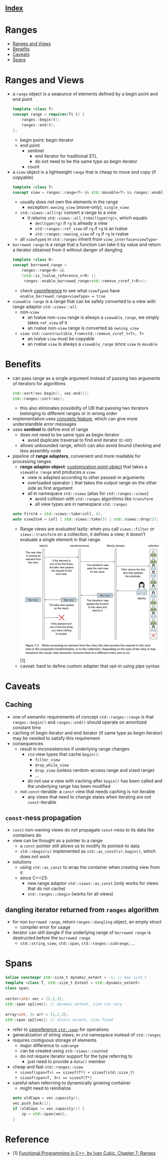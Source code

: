 ## [Index](../cpp20.md)

# Ranges

- [Ranges and Views](#ranges-and-views)
- [Benefits](#benefits)
- [Caveats](#caveats)
- [Spans](#spans)

# Ranges and Views

- a `range` object is a seqeunce of elements defined by a begin point and end point
    ```cpp
    template <class T>
    concept range = requires(T& t) {
        ranges::begin(t);
        ranges::end(t);
    };
    ```
    - begin point: begin iterator
    - end point
        - sentinel
            - end iterator for traditional STL
            - do not need to be the same type as begin iterator
        - count
- a `view` object is a lightweight `range` that is cheap to move and copy (if copyable)
    ```cpp
    template <class T>
    concept view = ranges::range<T> && std::movable<T> && ranges::enable_view<T>;
    ```
    - usually does not own the elements in the range
        - exception: `owning_view` (move-only), `single_view`
    - `std::views::all(rg)` convert a range to a view
        - it returns `std::views::all_t<decltype(rg)>`, which equals:
            - `decltype(rg)` if `rg` is already a view
            - `std::ranges::ref_view` of `rg` if `rg` is an lvalue
            - `std::ranges::owning_view` of `rg` if `rg` is rvalue
    - all `viewType`s in `std::ranges` inherit from `view_interface<viewType>`
- `borrowed range` is a range that a function can take it by value and return a iterator obtained from it without danger of dangling
    ```cpp
    template <class R>
    concept borrowed_range =
        ranges::range<R> &&
        (std::is_lvalue_reference_v<R> ||
         ranges::enable_borrowed_range<std::remove_cvref_t<R>>);
    ```
    - check [cppreference](https://en.cppreference.com/w/cpp/ranges/borrowed_range) to see what `viewType`s have `enable_borrowed_range<viewType> = true`
- `viewable range` is a range that can be safely converted to a view with range adaptor `std::views::all`
    - non-`view`
        - an lvalue non-`view` range is always a `viewable_range`, we simply takes `ref_view` of it
        - an rvalue non-`view` range is converted as `owning_view`
    - `view`: `std::constructible_from<std::remove_cvref_t<T>, T>`
        - an lvalue `view` must be copyable
        - an rvalue `view` is always a `viewable_range` since `view` is `movable`

# Benefits

- can pass range as a single argument instead of passing two arguments of iterators for algorithms
    ```cpp
    std::sort(vec.begin(), vec.end());
    std::ranges::sort(vec);
    ```
    - this also eliminates possibility of UB that passing two iterators belonging to different ranges or in wrong order
- implementation uses [concepts feature](../../cppcon/template/template.md#concepts-since-c20), which can give more understandble error messages
- uses __sentinel__ to define end of range
    - does not need to be same type as begin iterator
        - avoid duplicate traversal to find end iterator (c-str)
    - allows unbounded range, which can also avoid bound checking and less assembly code
- pipeline of __range adapters__, convenient and more readable for processing ranges
    - __range adaptor object__: [customization point object](../../README.md#argument-dependent-lookup-adl) that takes a `viewable range` and produces a `view`
        - view is adapted according to other passed-in arguments
        - overloaded operator `|` that takes the output range on the other side as first argument
        - all in namespace `std::views` (alias for `std::ranges::views`)
            - avoid collision with `std::ranges` algorithms like `transform`
            - all view types are in namespace `std::ranges`
    ```cpp
    auto first4 = std::views::take(coll, 4);
    auto view2to4 = coll | std::views::take(5) | std::views::drop(2);
    ```
    - Range views are evaluated lazily: when you call `views::filter` or `views::transform` on a collection, it defines a view; it doesn’t evaluate a single element in that range.
        <img src="lazy_eval.png">[1]
    - caveat: hard to define custom adapter that opt-in using pipe syntax

# Caveats

## Caching

- one of semantic requirements of concept `std::ranges::range` is that `ranges::begin()` and `ranges::end()` should operate on amortized constant time
- caching of begin iterator and end iterator (if same type as begin iterator) may be needed to satisfy this requirement
- consequences
    - result in inconsistencies if underlying range changes
        - `std` view types that cache `begin()`:
            - `filter_view`
            - `drop_while_view`
            - `drop_view` (unless random-access range and sized range)
            - ...
        - do not use a view with caching after `begin()` has been called and the underlying range has been modified
    - not `const`-iterable: a `const` view that needs caching is not iterable
        - any views that need to change states when iterating are not `const`-iterable

## `const`-ness propagation

- `const` non-owning views do not propagate `const`-ness to its data like containers do
- view can be thought as a pointer to a range
    - a `const` pointer still allows us to modify its pointed-to data
    - `std::cbegin(v)` implemented as `std::as_const(v).begin()`, which does not work
- solutions
    - using `std::as_const` to wrap the container when creating view from it
    - since C++23:
        - new range adaptor `std::views::as_const` (only works for views that do not cache)
        - `std::ranges::cbegin` (works for all views)

## dangling iterator returned from `ranges` algorithm
- for non `borrowed range`, return `ranges::dangling` object, an empty struct
    - compiler error for usage
- iterator can still dangle if the underlying range of `borrowed range` is destructed before the `borrowed range`
    - `std::string_view`, `std::span`, `std::ranges::subrange`, ...


# Spans

```cpp
inline constexpr std::size_t dynamic_extent = -1; // max size_t
template <class T, std::size_t Extent = std::dynamic_extent>
class span;

vector<int> vec = {1,2,3};
std::span sp1{vec}; // dynamic extent, size can vary

array<int, 3> arr = {1,2,3};
std::span sp2{vec}; // static extent, size fixed
```
- refer to [cppreference `std::span`](https://en.cppreference.com/w/cpp/container/span) for operations
- generalization of string views, in `std` namespace instead of `std::ranges`
- requires contiguous storage of elements
    - major difference to `subrange`
    - can be created using `std::views::counted`
    - do not require iterator support for the type referring to
        - just need to provide a `data()` member
- cheap and fast `std::ranges::view`
    - `sizeof(span<T>) == sizeof(T*) + sizeof(std::size_t)`
    - `sizeof(span<T, 3>) == sizeof(T*)`
- careful when referrring to dynamically growing container
    - might need to reinitialize
    ```cpp
    auto oldCapa = vec.capacity();
    vec.push_back(1);
    if (oldCapa != vec.capacity()) {
        sp = std::span{vec};
    }
    ```

# Reference

- [1] [Functional Programming in C++, by Ivan Cukic. Chapter 7: Ranges](https://www.manning.com/books/functional-programming-in-c-plus-plus)